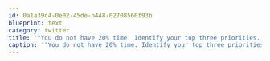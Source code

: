 ```yaml
---
id: 0a1a39c4-0e02-45de-b448-02708560f93b
blueprint: text
category: twitter
title: '"You do not have 20% time. Identify your top three priorities. Throw away numbers two and three." ow.ly/oYg01'
caption: '"You do not have 20% time. Identify your top three priorities. Throw away numbers two and three." <a href="http://ow.ly/oYg01" title="http://ow.ly/oYg01" class="link link_untco">ow.ly/oYg01</a>'
---
```

